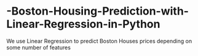 # -Boston-Housing-Prediction-with-Linear-Regression-in-Python
We use Linear Regression to predict Boston Houses prices depending on some number of features
